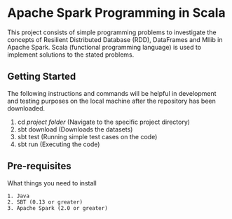 # Apache Spark Programming in Scala

This project consists of simple programming problems to investigate the concepts of Resilient Distributed Database (RDD), DataFrames and Mllib in Apache Spark. Scala (functional programming language) is used to implement solutions to the stated problems.

## Getting Started

The following instructions and commands will be helpful in development and testing purposes on the local machine after the repository has been downloaded.

1. cd <i>project folder</i> (Navigate to the specific project directory)
1. sbt download (Downloads the datasets)
2. sbt test (Running simple test cases on the code)
3. sbt run (Executing the code)

## Pre-requisites

What things you need to install

```
1. Java
2. SBT (0.13 or greater)
3. Apache Spark (2.0 or greater) 
```

